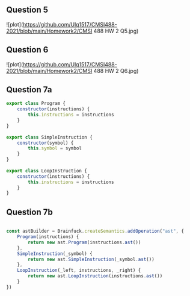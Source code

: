 
## Question 5
![plot](https://github.com/Ulq1517/CMSI488-2021/blob/main/Homework2/CMSI 488 HW 2 Q5.jpg)
## Question 6
![plot](https://github.com/Ulq1517/CMSI488-2021/blob/main/Homework2/CMSI 488 HW 2 Q6.jpg)

## Question 7a
```js
export class Program {
    constructor(instructions) {
        this.instructions = instructions
    }
}
 
export class SimpleInstruction {
    constructor(symbol) {
        this.symbol = symbol
    }
}
 
export class LoopInstruction {
    constructor(instructions) {
        this.instructions = instructions
    }
}
```
## Question 7b

```js

const astBuilder = Brainfuck.createSemantics.addOperation("ast", {
    Program(instructions) {
        return new ast.Program(instructions.ast())
    },
    SimpleInstruction(_symbol) {
        return new ast.SimpleInstruction(_symbol.ast())
    },
    LoopInstruction(_left, instructions, _right) {
        return new ast.LoopInstruction(instructions.ast())
    }
})
```
